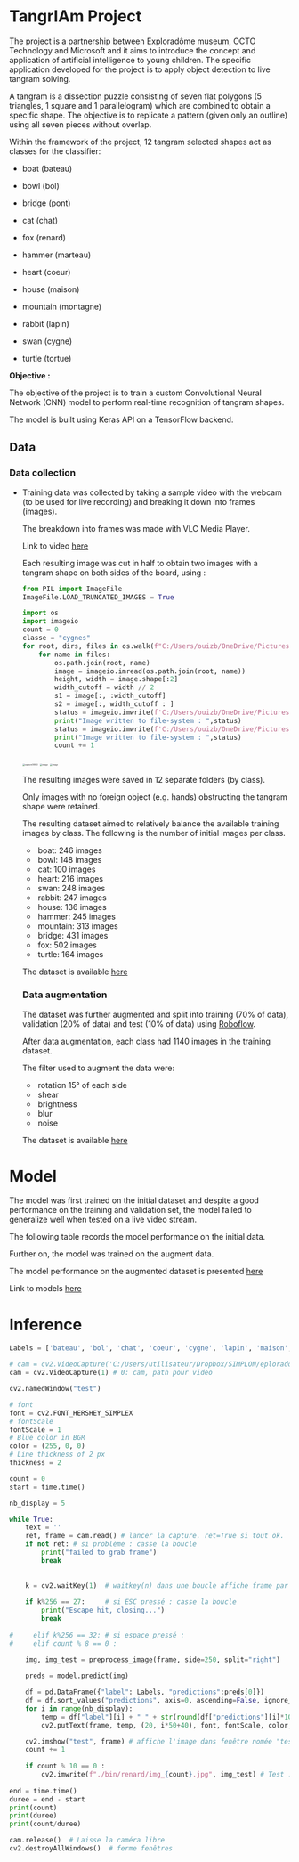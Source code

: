 # **TangrIAm** Project

The project is a partnership between Exploradôme museum, OCTO Technology and Microsoft and it aims to introduce the concept and application of artificial intelligence to young children. The specific application developed for the project is to apply object detection to live tangram solving.

A tangram is a dissection puzzle consisting of seven flat polygons (5 triangles, 1 square and 1 parallelogram) which are combined to obtain a specific shape. The objective is to replicate a pattern (given only an outline) using all seven pieces without overlap.

Within the framework of the project, 12 tangram selected shapes act as classes for the classifier:

-  boat (bateau)

- bowl (bol)

-  bridge (pont)

-  cat (chat)

-  fox (renard)

- hammer  (marteau)

-  heart (coeur)

-   house (maison)

-  mountain (montagne)

- rabbit (lapin)

-  swan (cygne)

- turtle (tortue)

  
   

**Objective :**

The objective of the project is to train a custom Convolutional Neural Network (CNN) model to perform real-time recognition of tangram shapes.

The model is built using Keras API on a TensorFlow backend. 

## Data

### **Data collection**

- Training data was collected by taking a sample video with the webcam (to be used for live recording) and breaking it down into frames (images). 

  The breakdown into frames was made with VLC Media Player.

  Link to video [here](https://drive.google.com/file/d/1bX_x2rNIOm3q86X5xBEyLZxVzltYR2bD/view?usp=sharing)

  Each resulting image was cut in half to obtain two images with a tangram shape on both sides of the board, using :

  

  ```python
  from PIL import ImageFile
  ImageFile.LOAD_TRUNCATED_IMAGES = True
  
  import os
  import imageio
  count = 0
  classe = "cygnes"
  for root, dirs, files in os.walk(f"C:/Users/ouizb/OneDrive/Pictures/Exploradrome_image/{classe}", topdown = False):
      for name in files:
          os.path.join(root, name)
          image = imageio.imread(os.path.join(root, name))
          height, width = image.shape[:2]
          width_cutoff = width // 2
          s1 = image[:, :width_cutoff]
          s2 = image[:, width_cutoff : ]
          status = imageio.imwrite(f'C:/Users/ouizb/OneDrive/Pictures/Exploradrome_image/image_coupe/{classe}/{classe}_left_{count}.jpg', s1)
          print("Image written to file-system : ",status)
          status = imageio.imwrite(f'C:/Users/ouizb/OneDrive/Pictures/Exploradrome_image/image_coupe/{classe}/{classe}_right_{count}.jpg', s2)
          print("Image written to file-system : ",status)
          count += 1
  ```

  

  <img src="C:\Users\ouizb\OneDrive\Pictures\Exploradrome_image\Data initial\Bateau\capture00002.png" alt="capture00002" style="zoom:25%;" />

  

  

  

  <img src="https://drive.google.com/uc?id=1dAgHbEwZXp-6DNwXGkc_up52oMJuMe55" alt="image" style="zoom:25%;" />

  

  <img src="https://drive.google.com/uc?id=1g5jz2DhgeQWMO9unGYw34ncxnddanQlY" alt="image" style="zoom: 25%;" />

  

  The resulting images were saved in 12 separate folders (by class). 

  Only images with no foreign object (e.g. hands) obstructing the tangram shape were retained. 

  The resulting dataset aimed to relatively balance the available training images by class. The following is the number of initial images per class. 

  - ​	boat: 246 images
  - ​	bowl: 148 images
  - ​	cat: 100 images
  - ​	heart: 216 images
  - ​	swan: 248 images
  - ​	rabbit: 247 images
  - ​	house: 136 images
  - ​	hammer: 245 images
  - ​	mountain: 313 images
  - ​	bridge: 431 images
  - ​	fox: 502 images
  - ​	turtle: 164 images

  The dataset is available [here](https://drive.google.com/drive/folders/1CK7x1mHU27PEGIR34WgxyCYxj0yGd9lz?usp=sharing)

  

  ### **Data augmentation**

  The dataset was further augmented and split into training (70% of data), validation (20% of data) and test (10% of data) using [Roboflow](https://roboflow.ai/).

  After data augmentation, each class had 1140 images in the training dataset.

  The filter used to augment the data were:

  - ​	rotation 15° of each side
  - ​	shear
  - ​	brightness
  - ​	blur
  - ​	noise

  The dataset is available [here](https://drive.google.com/drive/folders/1VSARFx8Y8r9yEGKA9lutmm-34AHzeS51?usp=sharing)

# Model

The model was first trained on the initial dataset and despite a good performance on the training and validation set, the model failed to generalize well when tested on a live video stream.  

The following table records the model performance on the initial data. 

Further on, the model was trained on the augment data. 

The model performance on the augmented dataset is presented [here](https://simplonformations-my.sharepoint.com/:x:/g/personal/fmujani_simplonformations_onmicrosoft_com/EYL8EaznSh5LvV0Jm_7D3ekB7MfpqFQv99vXPj7SP2V8Jw?e=mJAaT4)

Link to models [here](https://drive.google.com/drive/u/1/folders/1GpLE5O6VSEYY6Wemhw5pcsaNKVeQSVCq)



# Inference

```python
Labels = ['bateau', 'bol', 'chat', 'coeur', 'cygne', 'lapin', 'maison', 'marteau', 'montagne', 'pont', 'renard','tortue']

# cam = cv2.VideoCapture('C:/Users/utilisateur/Dropbox/SIMPLON/eploradom/data/WIN_20200727_16_07_25_Pro.mp4')
cam = cv2.VideoCapture(1) # 0: cam, path pour video

cv2.namedWindow("test")

# font 
font = cv2.FONT_HERSHEY_SIMPLEX  
# fontScale 
fontScale = 1  
# Blue color in BGR 
color = (255, 0, 0)   
# Line thickness of 2 px 
thickness = 2

count = 0
start = time.time()

nb_display = 5

while True:
    text = ''
    ret, frame = cam.read() # lancer la capture. ret=True si tout ok.
    if not ret: # si problème : casse la boucle
        print("failed to grab frame")
        break
        
    
    k = cv2.waitKey(1)  # waitkey(n) dans une boucle affiche frame par frame. n = n milliseconds
    
    if k%256 == 27:     # si ESC pressé : casse la boucle
        print("Escape hit, closing...")
        break
    
#     elif k%256 == 32: # si espace pressé :
#     elif count % 8 == 0 :

    img, img_test = preprocess_image(frame, side=250, split="right")
    
    preds = model.predict(img)

    df = pd.DataFrame({"label": Labels, "predictions":preds[0]})
    df = df.sort_values("predictions", axis=0, ascending=False, ignore_index=True)
    for i in range(nb_display):
        temp = df["label"][i] + " " + str(round(df["predictions"][i]*100,2)) + " %" 
        cv2.putText(frame, temp, (20, i*50+40), font, fontScale, color, thickness, cv2.LINE_AA)

    cv2.imshow("test", frame) # affiche l'image dans fenêtre nomée "test"
    count += 1
    
    if count % 10 == 0 :
        cv2.imwrite(f"./bin/renard/img_{count}.jpg", img_test) # Test : Sur quelle image il prédit ??? !!!
        
end = time.time() 
duree = end - start
print(count)
print(duree)
print(count/duree)

cam.release()  # Laisse la caméra libre
cv2.destroyAllWindows()  # ferme fenêtres
```

